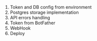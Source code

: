 1. Token and DB config from environment
2. Postgres storage implementation
3. API errors handling
4. Token from BotFather
5. WebHook
6. Deploy